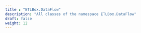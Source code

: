 ```yaml
---
title : "ETLBox.DataFlow"
description: "All classes of the namespace ETLBox.DataFlow"
draft: false
weight: 12
---
```

